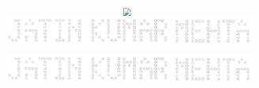 <p align="center">
  <img src="nervous-dog-spinning.gif" width="40" style="vertical-align: middle; margin-right: 10px;" />
  <strong style="font-size: 2em;"><img src="assets/name (2).png" width="500" /></strong>
</p>

<p align="center">
  <img src="assets/name (2).png" width="500" />
</p>
